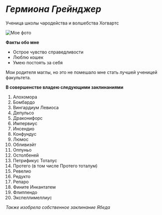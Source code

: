 # _Гермиона Грейнджер_
Ученица школы чародейства и волшебства Хогвартс

![Мое фото](https://pm1.aminoapps.com/7078/8a9c3becdacd716bbe770525b88d5d4a63ef2becr1-1087-1509v2_hq.jpg)

**Факты обо мне**
- Острое чувство справедливости
- Люблю кошек
- Умею постоять за себя

Мои родителя маглы, но это не помешало мне стать лучшей ученицей факультета. 

**В совершенстве владею следующими заклинаниями**

1. Алохомора
2. Бомбардо
3. Вингардиум Левиоса
4. Депульсо
5. Драконифорс
6. Импервиус
7. Инсендио
8. Конфундус
9. Люмос
10. Обливиэйт
11. Оппуньо
12. Остолбеней
13. Петрификус Тоталус
14. Протего (в том числе Протего тоталум)
15. Ревелио
16. Редукто
17. Репаро
18. Фините Инкантатем
19. Флиппендо
20. Экспеллимеллиус

_Также изобрела собственное заклинание Ябеда_